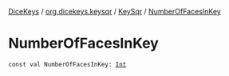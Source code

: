 [DiceKeys](../../index.md) / [org.dicekeys.keysqr](../index.md) / [KeySqr](index.md) / [NumberOfFacesInKey](./-number-of-faces-in-key.md)

# NumberOfFacesInKey

`const val NumberOfFacesInKey: `[`Int`](https://kotlinlang.org/api/latest/jvm/stdlib/kotlin/-int/index.html)